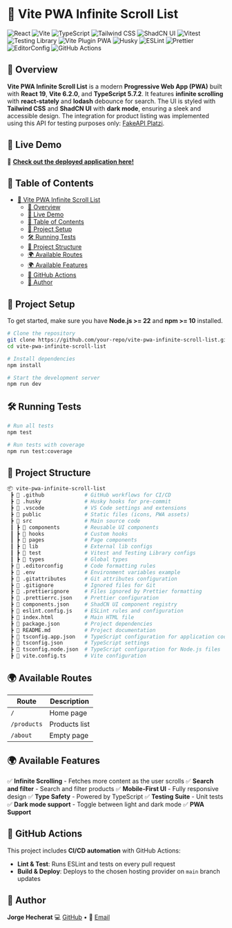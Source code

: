 # 🚀 Vite PWA Infinite Scroll List

![React](https://img.shields.io/badge/React.js-19-blue.svg)
![Vite](https://img.shields.io/badge/Vite-6.2.0-purple.svg)
![TypeScript](https://img.shields.io/badge/TypeScript-5.7.2-blue.svg)
![Tailwind CSS](https://img.shields.io/badge/TailwindCSS-✔-green.svg)
![ShadCN UI](https://img.shields.io/badge/ShadCN_UI-✔-yellow.svg)
![Vitest](https://img.shields.io/badge/Vitest-✔-red.svg)
![Testing Library](https://img.shields.io/badge/Testing_Library-✔-orange.svg)
![Vite Plugin PWA](https://img.shields.io/badge/Vite_PWA-✔-blue.svg)
![Husky](https://img.shields.io/badge/Husky-✔-black.svg)
![ESLint](https://img.shields.io/badge/ESLint-✔-red.svg)
![Prettier](https://img.shields.io/badge/Prettier-✔-orange.svg)
![EditorConfig](https://img.shields.io/badge/EditorConfig-✔-gray.svg)
![GitHub Actions](https://img.shields.io/badge/GitHub_Actions-✔-blue.svg)

## 🌟 Overview

**Vite PWA Infinite Scroll List** is a modern **Progressive Web App (PWA)** built with **React 19**, **Vite 6.2.0**, and **TypeScript 5.7.2**. It features **infinite scrolling** with **react-stately** and **lodash** debounce for search. The UI is styled with **Tailwind CSS** and **ShadCN UI** with **dark mode**, ensuring a sleek and accessible design.
The integration for product listing was implemented using this API for testing purposes only: [FakeAPI Platzi](https://fakeapi.platzi.com/en/rest/products-filter/).

## 🚀 Live Demo

🔗 **[Check out the deployed application here!](https://vite-pwa-infinite-scroll-list.vercel.app/)**

## 📖 Table of Contents

- [🚀 Vite PWA Infinite Scroll List](#-vite-pwa-infinite-scroll-list)
  - [🌟 Overview](#-overview)
  - [🚀 Live Demo](#-live-demo)
  - [📖 Table of Contents](#-table-of-contents)
  - [🚀 Project Setup](#-project-setup)
  - [🛠 Running Tests](#-running-tests)
  - [📂 Project Structure](#-project-structure)
  - [🌍 Available Routes](#-available-routes)
  - [🌍 Available Features](#-available-features)
  - [🤖 GitHub Actions](#-github-actions)
  - [👤 Author](#-author)

## 🚀 Project Setup

To get started, make sure you have **Node.js >= 22** and **npm >= 10** installed.

```bash
# Clone the repository
git clone https://github.com/your-repo/vite-pwa-infinite-scroll-list.git
cd vite-pwa-infinite-scroll-list

# Install dependencies
npm install

# Start the development server
npm run dev
```

## 🛠 Running Tests

```bash
# Run all tests
npm test

# Run tests with coverage
npm run test:coverage
```

## 📂 Project Structure

```bash
📦 vite-pwa-infinite-scroll-list
 ┣ 📂 .github             # GitHub workflows for CI/CD
 ┣ 📂 .husky              # Husky hooks for pre-commit
 ┣ 📂 .vscode             # VS Code settings and extensions
 ┣ 📂 public              # Static files (icons, PWA assets)
 ┣ 📂 src                 # Main source code
 ┃ ┣ 📂 components        # Reusable UI components
 ┃ ┣ 📂 hooks             # Custom hooks
 ┃ ┣ 📂 pages             # Page components
 ┃ ┣ 📂 lib               # External lib configs
 ┃ ┣ 📂 test              # Vitest and Testing Library configs
 ┃ ┣ 📂 types             # Global types
 ┣ 📜 .editorconfig       # Code formatting rules
 ┣ 📜 .env                # Environment variables example
 ┣ 📜 .gitattributes      # Git attributes configuration
 ┣ 📜 .gitignore          # Ignored files for Git
 ┣ 📜 .prettierignore     # Files ignored by Prettier formatting
 ┣ 📜 .prettierrc.json    # Prettier configuration
 ┣ 📜 components.json     # ShadCN UI component registry
 ┣ 📜 eslint.config.js    # ESLint rules and configuration
 ┣ 📜 index.html          # Main HTML file
 ┣ 📜 package.json        # Project dependencies
 ┣ 📜 README.md           # Project documentation
 ┣ 📜 tsconfig.app.json   # TypeScript configuration for application code
 ┣ 📜 tsconfig.json       # TypeScript settings
 ┣ 📜 tsconfig.node.json  # TypeScript configuration for Node.js files
 ┣ 📜 vite.config.ts      # Vite configuration
```

## 🌍 Available Routes

| Route       | Description   |
| ----------- | ------------- |
| `/`         | Home page     |
| `/products` | Products list |
| `/about`    | Empty page    |

## 🌍 Available Features

✅ **Infinite Scrolling** - Fetches more content as the user scrolls
✅ **Search and filter** - Search and filter products
✅ **Mobile-First UI** - Fully responsive design
✅ **Type Safety** - Powered by TypeScript
✅ **Testing Suite** - Unit tests
✅ **Dark mode support** - Toggle between light and dark mode
✅ **PWA Support**

## 🤖 GitHub Actions

This project includes **CI/CD automation** with GitHub Actions:

- **Lint & Test**: Runs ESLint and tests on every pull request
- **Build & Deploy**: Deploys to the chosen hosting provider on `main` branch updates

## 👤 Author

**Jorge Hecherat**
💻 [GitHub](https://github.com/hechprad) • 📧 [Email](mailto:hecherat@gmail.com)
